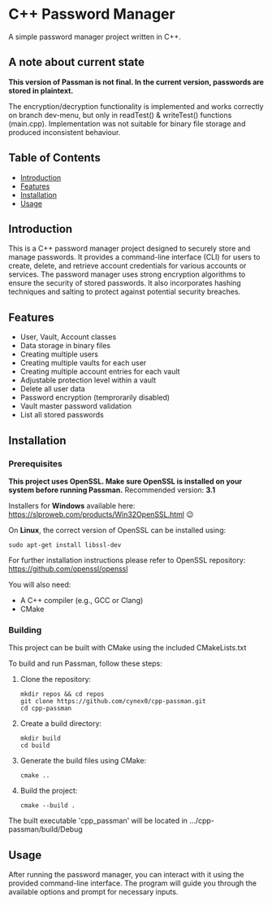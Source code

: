 # C++ Password Manager

A simple password manager project written in C++.

## A note about current state
**This version of Passman is not final. In the current version, passwords are stored in plaintext.**

The encryption/decryption functionality is implemented and works correctly on branch dev-menu, 
but only in readTest() & writeTest() functions (main.cpp). Implementation was not suitable for binary file storage and produced inconsistent behaviour.

## Table of Contents

- [Introduction](#introduction)
- [Features](#features)
- [Installation](#installation)
- [Usage](#usage)

## Introduction

This is a C++ password manager project designed to securely store and manage passwords. 
It provides a command-line interface (CLI) for users to create, delete, and retrieve account credentials for various accounts or services.
The password manager uses strong encryption algorithms to ensure the security of stored passwords. It also incorporates hashing techniques and salting to protect against potential security breaches.

## Features
- User, Vault, Account classes
- Data storage in binary files
- Creating multiple users
- Creating multiple vaults for each user
- Creating multiple account entries for each vault
- Adjustable protection level within a vault
- Delete all user data
- Password encryption (temprorarily disabled)
- Vault master password validation
- List all stored passwords

## Installation
### Prerequisites
**__This project uses OpenSSL. Make sure OpenSSL is installed on your system before running Passman.__** Recommended version: **3.1**

Installers for __Windows__ available here: https://slproweb.com/products/Win32OpenSSL.html :wink:

On __Linux__, the correct version of OpenSSL can be installed using:
   ```shell
   sudo apt-get install libssl-dev
   ```

For further installation instructions please refer to OpenSSL repository: https://github.com/openssl/openssl

You will also need:
- A C++ compiler (e.g., GCC or Clang)
- CMake

### Building
This project can be built with CMake using the included CMakeLists.txt

To build and run Passman, follow these steps:

1. Clone the repository:
   ```shell
   mkdir repos && cd repos
   git clone https://github.com/cynex0/cpp-passman.git
   cd cpp-passman
   ```
   
2. Create a build directory:
    ```shell
    mkdir build
    cd build
    ```
   
3. Generate the build files using CMake:
    ```shell
    cmake ..
    ```
   
4. Build the project: 
    ```shell
    cmake --build .
    ```
The built executable 'cpp_passman' will be located in .../cpp-passman/build/Debug

## Usage
After running the password manager, you can interact with it using the provided command-line interface. 
The program will guide you through the available options and prompt for necessary inputs.
